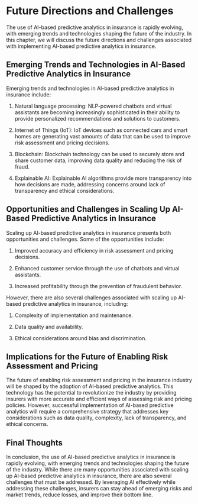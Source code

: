 Future Directions and Challenges
=========================================

The use of AI-based predictive analytics in insurance is rapidly evolving, with emerging trends and technologies shaping the future of the industry. In this chapter, we will discuss the future directions and challenges associated with implementing AI-based predictive analytics in insurance.

Emerging Trends and Technologies in AI-Based Predictive Analytics in Insurance
------------------------------------------------------------------------------

Emerging trends and technologies in AI-based predictive analytics in insurance include:

1. Natural language processing: NLP-powered chatbots and virtual assistants are becoming increasingly sophisticated in their ability to provide personalized recommendations and solutions to customers.

2. Internet of Things (IoT): IoT devices such as connected cars and smart homes are generating vast amounts of data that can be used to improve risk assessment and pricing decisions.

3. Blockchain: Blockchain technology can be used to securely store and share customer data, improving data quality and reducing the risk of fraud.

4. Explainable AI: Explainable AI algorithms provide more transparency into how decisions are made, addressing concerns around lack of transparency and ethical considerations.

Opportunities and Challenges in Scaling Up AI-Based Predictive Analytics in Insurance
-------------------------------------------------------------------------------------

Scaling up AI-based predictive analytics in insurance presents both opportunities and challenges. Some of the opportunities include:

1. Improved accuracy and efficiency in risk assessment and pricing decisions.

2. Enhanced customer service through the use of chatbots and virtual assistants.

3. Increased profitability through the prevention of fraudulent behavior.

However, there are also several challenges associated with scaling up AI-based predictive analytics in insurance, including:

1. Complexity of implementation and maintenance.

2. Data quality and availability.

3. Ethical considerations around bias and discrimination.

Implications for the Future of Enabling Risk Assessment and Pricing
-------------------------------------------------------------------

The future of enabling risk assessment and pricing in the insurance industry will be shaped by the adoption of AI-based predictive analytics. This technology has the potential to revolutionize the industry by providing insurers with more accurate and efficient ways of assessing risk and pricing policies. However, successful implementation of AI-based predictive analytics will require a comprehensive strategy that addresses key considerations such as data quality, complexity, lack of transparency, and ethical concerns.

Final Thoughts
--------------

In conclusion, the use of AI-based predictive analytics in insurance is rapidly evolving, with emerging trends and technologies shaping the future of the industry. While there are many opportunities associated with scaling up AI-based predictive analytics in insurance, there are also several challenges that must be addressed. By leveraging AI effectively while addressing these challenges, insurers can stay ahead of emerging risks and market trends, reduce losses, and improve their bottom line.
